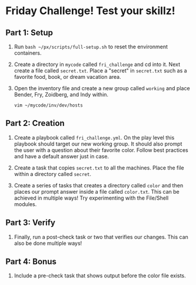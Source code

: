 # Friday Challenge! Test your skillz!

## Part 1: Setup
1. Run `bash ~/px/scripts/full-setup.sh` to reset the environment containers.

2. Create a directory in `mycode` called `fri_challenge` and cd into it. Next create a file called `secret.txt`. Place a "secret" in `secret.txt` such as a favorite food, book, or dream vacation area.

3. Open the inventory file and create a new group called `working` and place Bender, Fry, Zoidberg, and Indy within.

   `vim ~/mycode/inv/dev/hosts`

## Part 2: Creation
1. Create a playbook called `fri_challenge.yml`. On the play level this playbook should target our new working group. It should also prompt the user with a question about their favorite color. Follow best practices and have a default answer just in case.

2. Create a task that copies `secret.txt` to all the machines. Place the file within a directory called `secret`.

3. Create a series of tasks that creates a directory called `color` and then places our prompt answer inside a file called `color.txt`. This can be achieved in multiple ways! Try experimenting with the File/Shell modules.

## Part 3: Verify
1. Finally, run a post-check task or two that verifies our changes. This can also be done multiple ways!

## Part 4: Bonus
1. Include a pre-check task that shows output before the color file exists.
